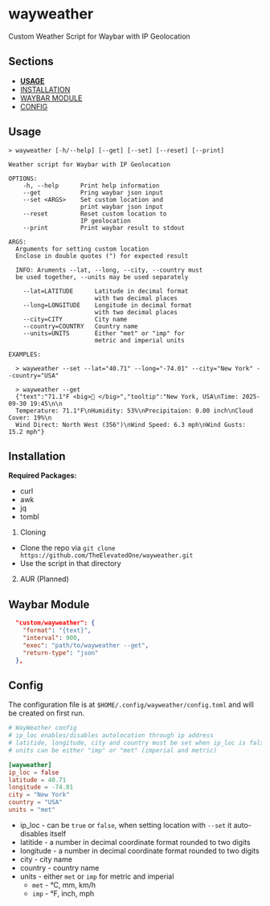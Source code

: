 # wayweather

Custom Weather Script for Waybar with IP Geolocation

## Sections

- [**USAGE**](#usage)
- [INSTALLATION](#installation)
- [WAYBAR MODULE](#waybar-module)
- [CONFIG](#config)

## Usage

```
> wayweather [-h/--help] [--get] [--set] [--reset] [--print]

Weather script for Waybar with IP Geolocation

OPTIONS:
    -h, --help      Print help information
    --get           Pring waybar json input
    --set <ARGS>    Set custom location and
                    print waybar json input
    --reset         Reset custom location to
                    IP geolocation
    --print         Print waybar result to stdout

ARGS:
  Arguments for setting custom location
  Enclose in double quotes (") for expected result

  INFO: Aruments --lat, --long, --city, --country must
  be used together, --units may be used separately

    --lat=LATITUDE      Latitude in decimal format
                        with two decimal places
    --long=LONGITUDE    Longitude in decimal format
                        with two decimal places
    --city=CITY         City name
    --country=COUNTRY   Country name
    --units=UNITS       Either "met" or "imp" for
                        metric and imperial units

EXAMPLES:
  
  > wayweather --set --lat="40.71" --long="-74.01" --city="New York" --country="USA"
  
  > wayweather --get
  {"text":"71.1°F <big>󰖔 </big>","tooltip":"New York, USA\nTime: 2025-09-30 19:45\n\n
  Temperature: 71.1°F\nHumidity: 53%\nPrecipitaion: 0.00 inch\nCloud Cover: 19%\n
  Wind Direct: North West (356°)\nWind Speed: 6.3 mph\nWind Gusts: 15.2 mph"}
```

## Installation

**Required Packages:**

- curl
- awk
- jq
- tombl

1. Cloning

- Clone the repo via `git clone https://github.com/TheElevatedOne/wayweather.git`
- Use the script in that directory

2. AUR (Planned)

## Waybar Module

```json
  "custom/wayweather": {
    "format": "{text}",
    "interval": 900,
    "exec": "path/to/wayweather --get",
    "return-type": "json"
  },
```

## Config

The configuration file is at `$HOME/.config/wayweather/config.toml`
and will be created on first run.

```toml
# WayWeather config
# ip_loc enables/disables autolocation through ip address
# latitide, longitude, city and country must be set when ip_loc is false
# units can be either "imp" or "met" (imperial and metric)

[wayweather]
ip_loc = false
latitude = 40.71
longitude = -74.01
city = "New York"
country = "USA"
units = "met"

```

- ip_loc - can be `true` or `false`, when setting location with `--set` it auto-disables itself
- latitide - a number in decimal coordinate format rounded to two digits
- longitude - a number in decimal coordinate format rounded to two digits
- city - city name
- country - country name
- units - either `met` or `imp` for metric and imperial
  - `met` - °C, mm, km/h
  - `imp` - °F, inch, mph
